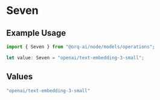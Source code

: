 # Seven

## Example Usage

```typescript
import { Seven } from "@orq-ai/node/models/operations";

let value: Seven = "openai/text-embedding-3-small";
```

## Values

```typescript
"openai/text-embedding-3-small"
```